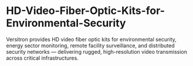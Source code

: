 # HD-Video-Fiber-Optic-Kits-for-Environmental-Security
Versitron provides HD video fiber optic kits for environmental security, energy sector monitoring, remote facility surveillance, and distributed security networks — delivering rugged, high-resolution video transmission across critical infrastructures.
